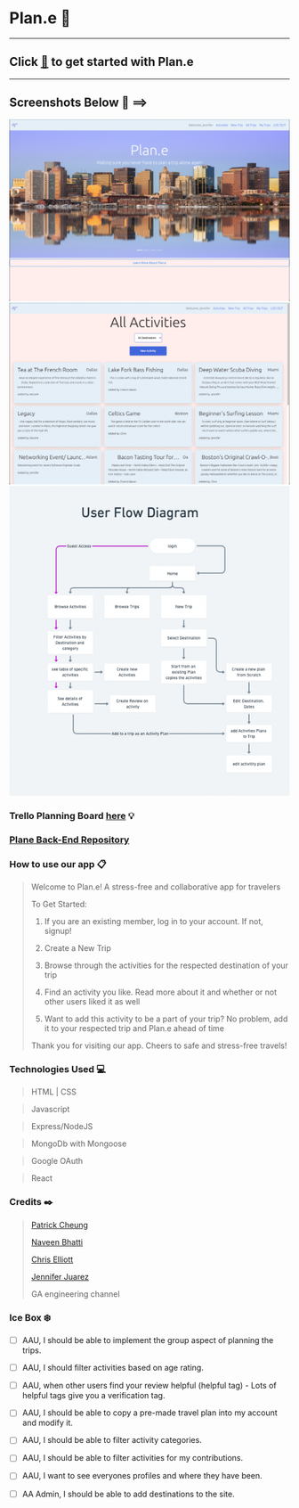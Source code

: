# Plan.e 🛫

---

## Click [🛫](https://wifi-travelers-plane.netlify.app) to get started with Plan.e 
---

## Screenshots Below 📸 ==>
![screenshot](/src/assets/PlaneLanding.png)
![screenshot](src/assets/PlaneActivities.png)
![screenshot](src/assets/UserFlowDiagram.png)


### Trello Planning Board [here](https://trello.com/b/dML6GGmF/plane) 💡

### [Plane Back-End Repository](https://github.com/thepika206/plane-back-end)


### How to use our app 📋

> Welcome to Plan.e! A stress-free and collaborative app for travelers
> 
> To Get Started:
>
>1. If you are an existing member, log in to your account. If not, signup!
>
>2. Create a New Trip
>
>3. Browse through the activities for the respected destination of your trip
>
>4. Find an activity you like. Read more about it and whether or not other users liked it as well
>
>5. Want to add this activity to be a part of your trip? No problem, add it to your respected trip and Plan.e ahead of time
>
> Thank you for visiting our app. Cheers to safe and stress-free travels!

### Technologies Used 💻
 
> HTML | CSS

> Javascript
 
> Express/NodeJS

> MongoDb with Mongoose

> Google OAuth

> React

### Credits ✒️

> [Patrick Cheung](https://github.com/thepika206)
>
> [Naveen Bhatti](https://github.com/mrunlockedtech-odin)
>
> [Chris Elliott](https://github.com/chriselliott97)
>
> [Jennifer Juarez](https://github.com/J3NNog1)
> 
> GA engineering channel

### Ice Box ❄️


- [ ] AAU, I should be able to implement the group aspect of planning the trips. 

- [ ] AAU, I should filter activities based on age rating.

- [ ] AAU, when other users find your review helpful (helpful tag) - Lots of helpful tags give you a verification tag.

- [ ] AAU, I should be able to copy a pre-made travel plan into my account and modify it.
  
- [ ] AAU, I should be able to filter activity categories.
  
- [ ] AAU, I should be able to filter activities for my contributions.

- [ ] AAU, I want to see everyones profiles and where they have been.
  
- [ ] AA Admin, I should be able to add destinations to the site.
